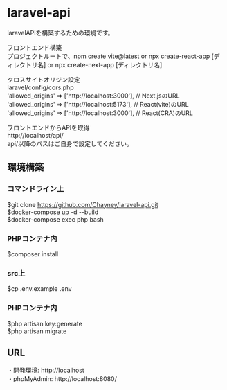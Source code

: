 # laravel-api  
laravelAPIを構築するための環境です。  

フロントエンド構築  
プロジェクトルートで、npm create vite@latest or npx create-react-app [ディレクトリ名] or npx create-next-app [ディレクトリ名]  

クロスサイトオリジン設定  
laravel/config/cors.php  
'allowed_origins' => ['http://localhost:3000'], // Next.jsのURL  
'allowed_origins' => ['http://localhost:5173'], // React(vite)のURL  
'allowed_origins' => ['http://localhost:3000'], // React(CRA)のURL  

フロントエンドからAPIを取得  
http://localhost/api/  
api/以降のパスはご自身で設定してください。

## 環境構築

### コマンドライン上
$git clone https://github.com/Chayney/laravel-api.git  
$docker-compose up -d --build  
$docker-compose exec php bash

### PHPコンテナ内
$composer install

### src上
$cp .env.example .env

### PHPコンテナ内
$php artisan key:generate  
$php artisan migrate  

## URL
・開発環境: http://localhost    
・phpMyAdmin: http://localhost:8080/
